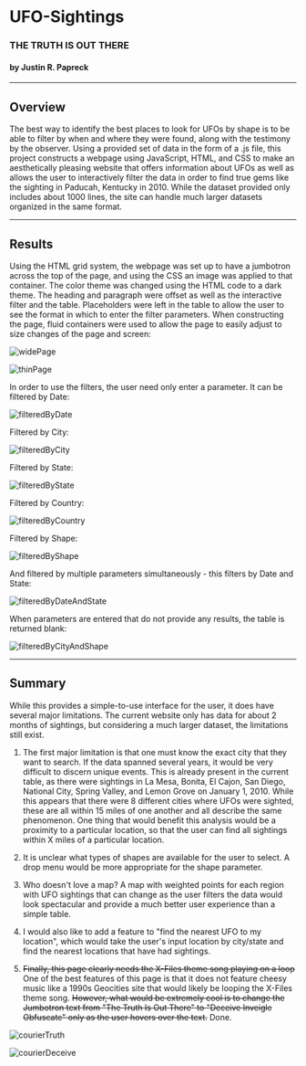# UFO-Sightings
### THE TRUTH IS OUT THERE
#### by Justin R. Papreck
---

## Overview
The best way to identify the best places to look for UFOs by shape is to be able to filter by when and where they were found, along with the testimony by the observer. Using a provided set of data in the form of a .js file, this project constructs a webpage using JavaScript, HTML, and CSS to make an aesthetically pleasing website that offers information about UFOs as well as allows the user to interactively filter the data in order to find true gems like the sighting in Paducah, Kentucky in 2010. While the dataset provided only includes about 1000 lines, the site can handle much larger datasets organized in the same format. 

--- 
## Results
Using the HTML grid system, the webpage was set up to have a jumbotron across the top of the page, and using the CSS an image was applied to that container. The color theme was changed using the HTML code to a dark theme. The heading and paragraph were offset as well as the interactive filter and the table. Placeholders were left in the table to allow the user to see the format in which to enter the filter parameters. When constructing the page, fluid containers were used to allow the page to easily adjust to size changes of the page and screen: 

![widePage](https://user-images.githubusercontent.com/33167541/182995103-0c5bcc12-79fd-4f92-a91d-cc4e93164743.png)


![thinPage](https://user-images.githubusercontent.com/33167541/182995132-99819201-c2ab-4bbe-9a4e-ed2bed2ad0f1.png)


In order to use the filters, the user need only enter a parameter. It can be filtered by Date:

![filteredByDate](https://user-images.githubusercontent.com/33167541/182995466-9e9f8baf-48c5-43e6-8653-6e1aa767ec37.png)


Filtered by City:

![filteredByCity](https://user-images.githubusercontent.com/33167541/182995515-f2de2906-098d-4ab8-a900-435a7dcb77cc.png)


Filtered by State:

![filteredByState](https://user-images.githubusercontent.com/33167541/182995552-b8fdeddc-3b36-465d-a110-b45ad03d1e09.png)


Filtered by Country:

![filteredByCountry](https://user-images.githubusercontent.com/33167541/182995579-018d3dd9-db0a-4331-bd2a-79d408dfcc63.png)


Filtered by Shape: 

![filteredByShape](https://user-images.githubusercontent.com/33167541/182995615-a4dc2237-28f8-495f-aa91-c6885e87a4d7.png)


And filtered by multiple parameters simultaneously - this filters by Date and State:

![filteredByDateAndState](https://user-images.githubusercontent.com/33167541/182995715-f865e18b-6322-4cfa-b3d3-7a02fdb6adf9.png)


When parameters are entered that do not provide any results, the table is returned blank: 

![filteredByCityAndShape](https://user-images.githubusercontent.com/33167541/182995848-f3f60eb4-32d2-40bc-9f7a-5645aca37e41.png)


---
## Summary
While this provides a simple-to-use interface for the user, it does have several major limitations. The current website only has data for about 2 months of sightings, but considering a much larger dataset, the limitations still exist. 

1. The first major limitation is that one must know the exact city that they want to search. If the data spanned several years, it would be very difficult to discern unique events. This is already present in the current table, as there were sightings in La Mesa, Bonita, El Cajon, San Diego, National City, Spring Valley, and Lemon Grove on January 1, 2010. While this appears that there were 8 different cities where UFOs were sighted, these are all within 15 miles of one another and all describe the same phenomenon.  One thing that would benefit this analysis would be a proximity to a particular location, so that the user can find all sightings within X miles of a particular location. 

2. It is unclear what types of shapes are available for the user to select. A drop menu would be more appropriate for the shape parameter.

3. Who doesn't love a map? A map with weighted points for each region with UFO sightings that can change as the user filters the data would look spectacular and provide a much better user experience than a simple table. 

4. I would also like to add a feature to "find the nearest UFO to my location", which would take the user's input location by city/state and find the nearest locations that have had sightings. 

5. ~~Finally, this page clearly needs the X-Files theme song playing on a loop~~ One of the best features of this page is that it does not feature cheesy music like a 1990s Geocities site that would likely be looping the X-Files theme song. ~~However, what would be extremely cool is to change the Jumbotron text from "The Truth Is Out There" to  "Deceive Inveigle Obfuscate" only as the user hovers over the text.~~ Done.

![courierTruth](https://user-images.githubusercontent.com/33167541/183018066-2868e84e-c025-47c9-9ab7-b0eeba55df3f.png)


![courierDeceive](https://user-images.githubusercontent.com/33167541/183018089-ce231823-4db5-474e-b774-d95970215594.png)
